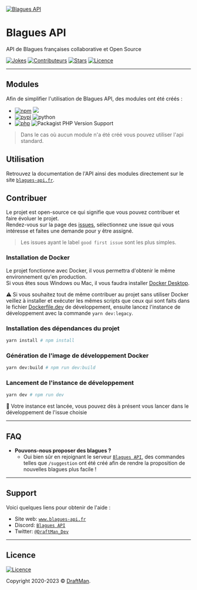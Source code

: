 [![Blagues API](https://raw.githubusercontent.com/Blagues-API/api/master/src/public/logo.png)](http://www.blagues-api.fr)

# Blagues API

API de Blagues françaises collaborative et Open Source

[![Jokes](https://img.shields.io/badge/dynamic/json?color=informational&label=jokes%20&query=%24.count&suffix=%20&url=https%3A%2F%2Fwww.blagues-api.fr%2Fapi%2Fcount)](https://www.blagues-api.fr)
[![Contributeurs](https://img.shields.io/github/contributors/Blagues-API/api.svg?style=flat)](https://github.com/Blagues-API/api/graphs/contributors)
[![Stars](https://img.shields.io/github/stars/Blagues-API/api.svg?style=flat)](https://github.com/Blagues-API/api/stargazers)
[![Licence](https://img.shields.io/github/license/Blagues-API/api?style=flat)](https://github.com/Blagues-API/api/blob/master/LICENCE)

---

## Modules

Afin de simplifier l'utilisation de Blagues API, des modules ont été créés :

- [![npm](https://img.shields.io/badge/Module%20Npm-blagues--api-red?style=flat&logo=npm)](https://www.npmjs.com/package/blagues-api) ![](https://img.shields.io/badge/-ES6%2C%20CommonJS%2C%20Browser-4f4f4f)
- [![pypi](https://img.shields.io/badge/Module%20Pypi-blagues--api-blue?style=flat&logo=pypi)](https://pypi.org/project/blagues-api) ![python](https://img.shields.io/pypi/pyversions/blagues-api)
- [![php](https://img.shields.io/badge/Module%20Packagist-zuruuh%2Fblagues--api-orange?style=flat&logo=packagist)](https://packagist.org/packages/zuruuh/blagues-api) ![Packagist PHP Version Support](https://img.shields.io/packagist/php-v/zuruuh/blagues-api)

> Dans le cas où aucun module n'a été créé vous pouvez utiliser l'api standard.

## Utilisation

Retrouvez la documentation de l'API ainsi des modules directement sur le site [`blagues-api.fr`](https://www.blagues-api.fr).

## Contribuer

Le projet est open-source ce qui signifie que vous pouvez contribuer et faire évoluer le projet.<br>
Rendez-vous sur la page des [issues](https://github.com/Blagues-API/blagues-api/issues), sélectionnez une issue qui vous intéresse et faites une demande pour y être assigné.
> Les issues ayant le label `good first issue` sont les plus simples.

### Installation de Docker

Le projet fonctionne avec Docker, il vous permettra d'obtenir le même environnement qu'en production.<br>
Si vous êtes sous Windows ou Mac, il vous faudra installer [Docker Desktop](https://www.docker.com/products/docker-desktop).

⚠️ Si vous souhaitez tout de même contribuer au projet sans utiliser Docker veillez à installer et exécuter les mêmes scripts que ceux qui sont faits dans le fichier [Dockerfile.dev](https://github.com/Blagues-API/blagues-api/blob/dev/docker/Dockerfile.dev) de développement, ensuite lancez l'instance de développement avec la commande `yarn dev:legacy`.

### Installation des dépendances du projet

```bash
yarn install # npm install
```

### Génération de l'image de développement Docker

```bash
yarn dev:build # npm run dev:build
```

### Lancement de l'instance de développement

```bash
yarn dev # npm run dev
```

🎉 Votre instance est lancée, vous pouvez dès à présent vous lancer dans le développement de l'issue choisie

---

## FAQ

- **Pouvons-nous proposer des blagues ?**
  - Oui bien sûr en rejoignant le serveur [`Blagues API`](https://discord.gg/PPNpVaF), des commandes telles que `/suggestion` ont été créé afin de rendre la proposition de nouvelles blagues plus facile !

---

## Support

Voici quelques liens pour obtenir de l'aide :

- Site web: [`www.blagues-api.fr`](https://www.blagues-api.fr)
- Discord: [`Blagues API`](https://discord.gg/PPNpVaF)
- Twitter: [`@DraftMan_Dev`](http://twitter.com/DraftMan_Dev)

---

## Licence

[![Licence](https://img.shields.io/github/license/Blagues-API/api?style=flat)](https://github.com/Blagues-API/api/blob/master/LICENCE)

Copyright 2020-2023 © [DraftMan](https://www.draftman.fr).
